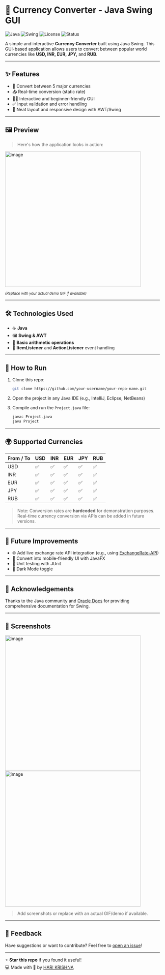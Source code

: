 # 💱 Currency Converter - Java Swing GUI

![Java](https://img.shields.io/badge/Java-ED8B00?style=for-the-badge&logo=java&logoColor=white)
![Swing](https://img.shields.io/badge/Swing-AWT%2FSwing-blue?style=for-the-badge)
![License](https://img.shields.io/badge/license-MIT-green.svg?style=for-the-badge)
![Status](https://img.shields.io/badge/status-Completed-success?style=for-the-badge)

A simple and interactive **Currency Converter** built using Java Swing. This GUI-based application allows users to convert between popular world currencies like **USD, INR, EUR, JPY,** and **RUB**.

---

## ✨ Features

- 🔁 Convert between 5 major currencies
- 📤 Real-time conversion (static rate)
- 🧑‍💻 Interactive and beginner-friendly GUI
- ✅ Input validation and error handling
- 🎨 Neat layout and responsive design with AWT/Swing

---

## 🖼️ Preview

> Here's how the application looks in action:


<img width="441" alt="image" src="https://github.com/user-attachments/assets/5b6cc961-3c4c-4f17-be93-cb4d962ea896" />

<sub>_(Replace with your actual demo GIF if available)_</sub>

---

## 🛠️ Technologies Used

- ☕ **Java**
- 🖼️ **Swing & AWT**
- 🧮 **Basic arithmetic operations**
- 🧪 **ItemListener** and **ActionListener** event handling

---

## 🔧 How to Run

1. Clone this repo:
    ```bash
    git clone https://github.com/your-username/your-repo-name.git
    ```
2. Open the project in any Java IDE (e.g., IntelliJ, Eclipse, NetBeans)

3. Compile and run the `Project.java` file:
    ```bash
    javac Project.java
    java Project
    ```

---

## 🌍 Supported Currencies

| From / To | USD | INR | EUR | JPY | RUB |
|-----------|-----|-----|-----|-----|-----|
| USD       | ✅  | ✅  | ✅  | ✅  | ✅  |
| INR       | ✅  | ✅  | ✅  | ✅  | ✅  |
| EUR       | ✅  | ✅  | ✅  | ✅  | ✅  |
| JPY       | ✅  | ✅  | ✅  | ✅  | ✅  |
| RUB       | ✅  | ✅  | ✅  | ✅  | ✅  |

> Note: Conversion rates are **hardcoded** for demonstration purposes. Real-time currency conversion via APIs can be added in future versions.

---

## 🚀 Future Improvements

- 🌐 Add live exchange rate API integration (e.g., using [ExchangeRate-API](https://www.exchangerate-api.com/))
- 📱 Convert into mobile-friendly UI with JavaFX
- 🧪 Unit testing with JUnit
- 🌙 Dark Mode toggle

---

## 🙌 Acknowledgements

Thanks to the Java community and [Oracle Docs](https://docs.oracle.com/javase/8/docs/api/) for providing comprehensive documentation for Swing.

---

## 📸 Screenshots

<img width="441" alt="image" src="https://github.com/user-attachments/assets/a347595a-d937-4f3d-9cd5-74e7b9ce7fd1" />
<img width="441" alt="image" src="https://github.com/user-attachments/assets/33ac14e0-10b5-4b9e-947f-c35adcee7c9e" />


> Add screenshots or replace with an actual GIF/demo if available.

---



## 💬 Feedback

Have suggestions or want to contribute? Feel free to [open an issue](https://github.com/your-username/your-repo-name/issues)!

---

⭐ **Star this repo** if you found it useful!  
💻 Made with 💙 by [HARI KRISHNA](https://github.com/your-username)

